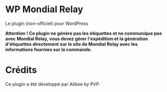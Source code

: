 # WP Mondial Relay
Le plugin (non-officiel) pour WordPress

**Attention ! Ce plugin ne génère pas les étiquettes et ne communique pas avec Mondial Relay, vous devez gérer l'expédition et la génération d'étiquettes directement sur le site de Mondial Relay avec les informations fournies sur la commande.**

# Crédits
Ce plugin a été développé par Alibee by PVP.
